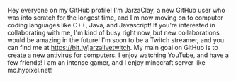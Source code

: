 Hey everyone on my GitHub profile! I'm JarzaClay, a new GitHub user who was into scratch for the longest time, and I'm now moving on to computer coding languages like C++, Java, and Javascript! If you're interested in collaborating with me, I'm kind of busy right now, but new collaborations would be amazing in the future! I'm soon to be a Twitch streamer, and you can find me at https://bit.ly/jarzalivetwitch. My main goal on GitHub is to create a new antivirus for computers. I enjoy watching YouTube, and have a few friends! I am an intense gamer, and I enjoy minecraft server like mc.hypixel.net!
